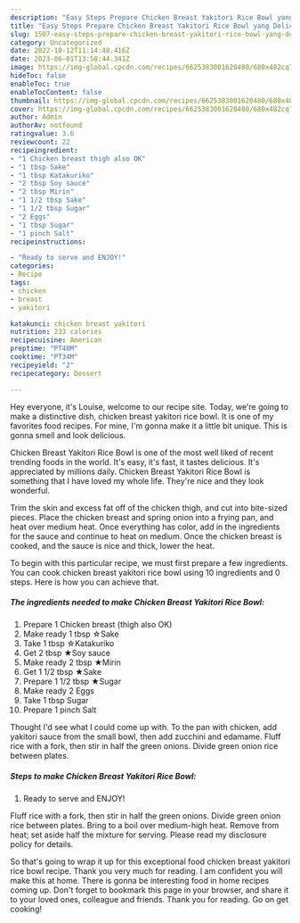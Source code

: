 ```yaml
---
description: "Easy Steps Prepare Chicken Breast Yakitori Rice Bowl yang Delicious"
title: "Easy Steps Prepare Chicken Breast Yakitori Rice Bowl yang Delicious"
slug: 1507-easy-steps-prepare-chicken-breast-yakitori-rice-bowl-yang-delicious
category: Uncategorized
date: 2022-10-12T11:14:48.416Z
date: 2023-06-01T13:58:44.341Z
image: https://img-global.cpcdn.com/recipes/6625383001620480/680x482cq70/chicken-breast-yakitori-rice-bowl-recipe-main-photo.jpg
hideToc: false
enableToc: true
enableTocContent: false
thumbnail: https://img-global.cpcdn.com/recipes/6625383001620480/680x482cq70/chicken-breast-yakitori-rice-bowl-recipe-main-photo.jpg
cover: https://img-global.cpcdn.com/recipes/6625383001620480/680x482cq70/chicken-breast-yakitori-rice-bowl-recipe-main-photo.jpg
author: Admin
authorAv: notfound
ratingvalue: 3.6
reviewcount: 22
recipeingredient:
- "1 Chicken breast thigh also OK"
- "1 tbsp Sake"
- "1 tbsp Katakuriko"
- "2 tbsp Soy sauce"
- "2 tbsp Mirin"
- "1 1/2 tbsp Sake"
- "1 1/2 tbsp Sugar"
- "2 Eggs"
- "1 tbsp Sugar"
- "1 pinch Salt"
recipeinstructions:

- "Ready to serve and ENJOY!"
categories:
- Recipe
tags:
- chicken
- breast
- yakitori

katakunci: chicken breast yakitori 
nutrition: 233 calories
recipecuisine: American
preptime: "PT40M"
cooktime: "PT34M"
recipeyield: "2"
recipecategory: Dessert

---
```



Hey everyone, it's Louise, welcome to our recipe site. Today, we're going to make a distinctive dish, chicken breast yakitori rice bowl. It is one of my favorites food recipes. For mine, I'm gonna make it a little bit unique. This is gonna smell and look delicious.

Chicken Breast Yakitori Rice Bowl is one of the most well liked of recent trending foods in the world. It's easy, it's fast, it tastes delicious. It's appreciated by millions daily. Chicken Breast Yakitori Rice Bowl is something that I have loved my whole life. They're nice and they look wonderful.

Trim the skin and excess fat off of the chicken thigh, and cut into bite-sized pieces. Place the chicken breast and spring onion into a frying pan, and heat over medium heat. Once everything has color, add in the ingredients for the sauce and continue to heat on medium. Once the chicken breast is cooked, and the sauce is nice and thick, lower the heat.


To begin with this particular recipe, we must first prepare a few ingredients. You can cook chicken breast yakitori rice bowl using 10 ingredients and 0 steps. Here is how you can achieve that.

<!--inarticleads1-->

##### The ingredients needed to make Chicken Breast Yakitori Rice Bowl:

1. Prepare 1 Chicken breast (thigh also OK)
1. Make ready 1 tbsp ☆Sake
1. Take 1 tbsp ☆Katakuriko
1. Get 2 tbsp ★Soy sauce
1. Make ready 2 tbsp ★Mirin
1. Get 1 1/2 tbsp ★Sake
1. Prepare 1 1/2 tbsp ★Sugar
1. Make ready 2 Eggs
1. Take 1 tbsp Sugar
1. Prepare 1 pinch Salt


Thought I&#39;d see what I could come up with. To the pan with chicken, add yakitori sauce from the small bowl, then add zucchini and edamame. Fluff rice with a fork, then stir in half the green onions. Divide green onion rice between plates. 

<!--inarticleads2-->

##### Steps to make Chicken Breast Yakitori Rice Bowl:


1. Ready to serve and ENJOY!

Fluff rice with a fork, then stir in half the green onions. Divide green onion rice between plates. Bring to a boil over medium-high heat. Remove from heat; set aside half the mixture for serving. Please read my disclosure policy for details. 

So that's going to wrap it up for this exceptional food chicken breast yakitori rice bowl recipe. Thank you very much for reading. I am confident you will make this at home. There is gonna be interesting food in home recipes coming up. Don't forget to bookmark this page in your browser, and share it to your loved ones, colleague and friends. Thank you for reading. Go on get cooking!
